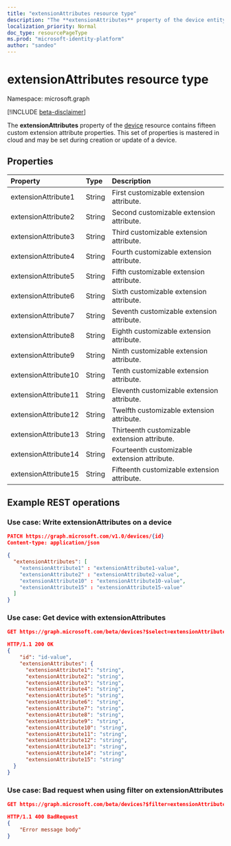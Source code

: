 ```yaml
---
title: "extensionAttributes resource type"
description: "The **extensionAttributes** property of the device entity contains fifteen custom extension attribute properties. This set of properties is mastered in cloud and may be set during creation or update of a device."
localization_priority: Normal
doc_type: resourcePageType
ms.prod: "microsoft-identity-platform"
author: "sandeo"
---
```


# extensionAttributes resource type

Namespace: microsoft.graph

[!INCLUDE [beta-disclaimer](../../includes/beta-disclaimer.md)]

The **extensionAttributes** property of the [device](device.md) resource contains fifteen custom extension attribute properties. This set of properties is mastered in cloud and may be set during creation or update of a device.


## Properties
| Property	   | Type	|Description|
|:---------------|:--------|:----------|
|extensionAttribute1|String| First customizable extension attribute. |
|extensionAttribute2|String| Second customizable extension attribute. |
|extensionAttribute3|String| Third customizable extension attribute. |
|extensionAttribute4|String| Fourth customizable extension attribute. |
|extensionAttribute5|String| Fifth customizable extension attribute. |
|extensionAttribute6|String| Sixth customizable extension attribute. |
|extensionAttribute7|String| Seventh customizable extension attribute. |
|extensionAttribute8|String| Eighth customizable extension attribute. |
|extensionAttribute9|String| Ninth customizable extension attribute. |
|extensionAttribute10|String| Tenth customizable extension attribute. |
|extensionAttribute11|String| Eleventh customizable extension attribute. |
|extensionAttribute12|String| Twelfth customizable extension attribute. |
|extensionAttribute13|String| Thirteenth customizable extension attribute. |
|extensionAttribute14|String| Fourteenth customizable extension attribute. |
|extensionAttribute15|String| Fifteenth customizable extension attribute. |

## Example REST operations

### Use case:  Write extensionAttributes on a device

``` JSON
PATCH https://graph.microsoft.com/v1.0/devices/{id}
Content-type: application/json

{
  "extensionAttributes": [
    "extensionAttribute1" : "extensionAttribute1-value",
    "extensionAttribute2" : "extensionAttribute2-value",
    "extensionAttribute10" : "extensionAttribute10-value",
    "extensionAttribute15" : "extensionAttribute15-value"
  ]
}
```

### Use case:  Get device with extensionAttributes

``` JSON
GET https://graph.microsoft.com/beta/devices?$select=extensionAttributes,id

HTTP/1.1 200 OK
{
    "id": "id-value",
    "extensionAttributes": {
      "extensionAttribute1": "string",
      "extensionAttribute2": "string",
      "extensionAttribute3": "string",
      "extensionAttribute4": "string",
      "extensionAttribute5": "string",
      "extensionAttribute6": "string",
      "extensionAttribute7": "string",
      "extensionAttribute8": "string",
      "extensionAttribute9": "string",
      "extensionAttribute10": "string",
      "extensionAttribute11": "string",
      "extensionAttribute12": "string",
      "extensionAttribute13": "string",
      "extensionAttribute14": "string",
      "extensionAttribute15": "string"
  }
}
```

### Use case: Bad request when using filter on extensionAttributes

``` JSON
GET https://graph.microsoft.com/beta/devices?$filter=extensionAttributes/extensionAttributes1 eq 'extensionAttributes1-value'

HTTP/1.1 400 BadRequest
{
    "Error message body"
}
```


<!-- uuid: 8fcb5dbc-d5aa-4681-8e31-b001d5168d79
2015-10-25 14:57:30 UTC -->
<!--
{
  "type": "#page.annotation",
  "description": "extensionAttributes resource",
  "keywords": "",
  "section": "documentation",
  "tocPath": "",
  "suppressions": []
}
-->
